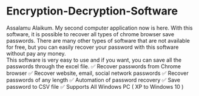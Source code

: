 # Encryption-Decryption-Software
Assalamu Alaikum. My second computer application now is here. 
With this software,  it is possible to recover all types of chrome browser save passwords. 
There are many other types of software that  are not available for free, but you can easily recover your password with this software without pay any money.  
This software is very easy to use and if you want, you can save all the passwords through the excel file. 
✅ Recover passwords from Chrome browser
✅ Recover website, email, social network passwords 
✅ Recover passwords of any length 
✅ Automation of password recovery 
✅ Save password to CSV file 
✅ Supports All Windows PC ( XP to Windows 10 )
